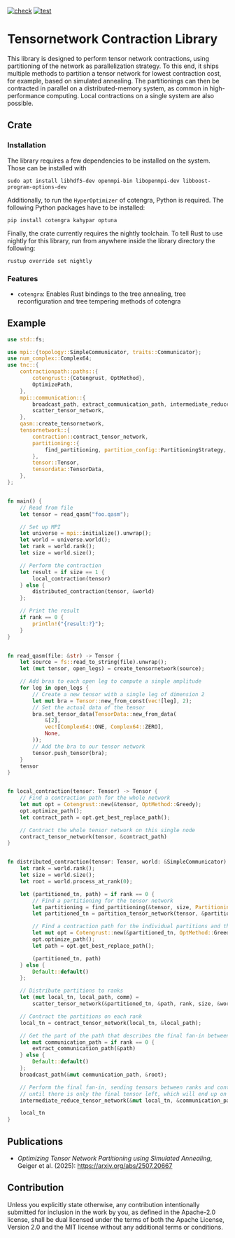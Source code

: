 [![check](https://github.com/qc-tum/TNC/actions/workflows/check.yml/badge.svg)](https://github.com/qc-tum/TNC/actions/workflows/check.yml)
[![test](https://github.com/qc-tum/TNC/actions/workflows/test.yml/badge.svg)](https://github.com/qc-tum/TNC/actions/workflows/test.yml)

# Tensornetwork Contraction Library

This library is designed to perform tensor network contractions, using partitioning of the network as parallelization strategy.
To this end, it ships multiple methods to partition a tensor network for lowest contraction cost, for example, based on simulated annealing.
The partitionings can then be contracted in parallel on a distributed-memory system, as common in high-performance computing.
Local contractions on a single system are also possible.

## Crate

### Installation
The library requires a few dependencies to be installed on the system.
Those can be installed with
```shell
sudo apt install libhdf5-dev openmpi-bin libopenmpi-dev libboost-program-options-dev
```

Additionally, to run the `HyperOptimizer` of cotengra, Python is required.
The following Python packages have to be installed:
```shell
pip install cotengra kahypar optuna
```

Finally, the crate currently requires the nightly toolchain.
To tell Rust to use nightly for this library, run from anywhere inside the library directory the following:
```shell
rustup override set nightly
```

### Features
- `cotengra`: Enables Rust bindings to the tree annealing, tree reconfiguration and tree tempering methods of cotengra

## Example

```rust
use std::fs;

use mpi::{topology::SimpleCommunicator, traits::Communicator};
use num_complex::Complex64;
use tnc::{
    contractionpath::paths::{
        cotengrust::{Cotengrust, OptMethod},
        OptimizePath,
    },
    mpi::communication::{
        broadcast_path, extract_communication_path, intermediate_reduce_tensor_network,
        scatter_tensor_network,
    },
    qasm::create_tensornetwork,
    tensornetwork::{
        contraction::contract_tensor_network,
        partitioning::{
            find_partitioning, partition_config::PartitioningStrategy, partition_tensor_network,
        },
        tensor::Tensor,
        tensordata::TensorData,
    },
};


fn main() {
    // Read from file
    let tensor = read_qasm("foo.qasm");

    // Set up MPI
    let universe = mpi::initialize().unwrap();
    let world = universe.world();
    let rank = world.rank();
    let size = world.size();

    // Perform the contraction
    let result = if size == 1 {
        local_contraction(tensor)
    } else {
        distributed_contraction(tensor, &world)
    };

    // Print the result
    if rank == 0 {
        println!("{result:?}");
    }
}


fn read_qasm(file: &str) -> Tensor {
    let source = fs::read_to_string(file).unwrap();
    let (mut tensor, open_legs) = create_tensornetwork(source);

    // Add bras to each open leg to compute a single amplitude
    for leg in open_legs {
        // Create a new tensor with a single leg of dimension 2
        let mut bra = Tensor::new_from_const(vec![leg], 2);
        // Set the actual data of the tensor
        bra.set_tensor_data(TensorData::new_from_data(
            &[2],
            vec![Complex64::ONE, Complex64::ZERO],
            None,
        ));
        // Add the bra to our tensor network
        tensor.push_tensor(bra);
    }
    tensor
}


fn local_contraction(tensor: Tensor) -> Tensor {
    // Find a contraction path for the whole network
    let mut opt = Cotengrust::new(&tensor, OptMethod::Greedy);
    opt.optimize_path();
    let contract_path = opt.get_best_replace_path();

    // Contract the whole tensor network on this single node
    contract_tensor_network(tensor, &contract_path)
}


fn distributed_contraction(tensor: Tensor, world: &SimpleCommunicator) -> Tensor {
    let rank = world.rank();
    let size = world.size();
    let root = world.process_at_rank(0);

    let (partitioned_tn, path) = if rank == 0 {
        // Find a partitioning for the tensor network
        let partitioning = find_partitioning(&tensor, size, PartitioningStrategy::MinCut, true);
        let partitioned_tn = partition_tensor_network(tensor, &partitioning);

        // Find a contraction path for the individual partitions and the final fan-in
        let mut opt = Cotengrust::new(&partitioned_tn, OptMethod::Greedy);
        opt.optimize_path();
        let path = opt.get_best_replace_path();

        (partitioned_tn, path)
    } else {
        Default::default()
    };

    // Distribute partitions to ranks
    let (mut local_tn, local_path, comm) =
        scatter_tensor_network(&partitioned_tn, &path, rank, size, &world);

    // Contract the partitions on each rank
    local_tn = contract_tensor_network(local_tn, &local_path);

    // Get the part of the path that describes the final fan-in between ranks
    let mut communication_path = if rank == 0 {
        extract_communication_path(&path)
    } else {
        Default::default()
    };
    broadcast_path(&mut communication_path, &root);

    // Perform the final fan-in, sending tensors between ranks and contracting them
    // until there is only the final tensor left, which will end up on rank 0.
    intermediate_reduce_tensor_network(&mut local_tn, &communication_path, rank, &world, &comm);

    local_tn
}
```

## Publications
- <i>Optimizing Tensor Network Partitioning using Simulated Annealing</i>, Geiger et al. (2025): <https://arxiv.org/abs/2507.20667>

## Contribution

Unless you explicitly state otherwise, any contribution intentionally submitted for inclusion in the work by you, as defined in the Apache-2.0 license, shall be dual licensed under the terms of both the Apache License, Version 2.0 and the MIT license without any additional terms or conditions.
